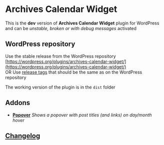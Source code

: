 # Archives Calendar Widget

This is the __dev__ version of __Archives Calendar Widget__ plugin for WordPress and can be
_unstable, broken or with debug messages_ activated

## WordPress repository
Use the stable release from the WordPress repository 
[https://wordpress.org/plugins/archives-calendar-widget/](https://wordpress.org/plugins/archives-calendar-widget/)    
OR 
Use [release tags](https://github.com/alekart/arcw/releases) that should be the same as on the WordPress repository

The working version of the plugin is in the `dist` folder

## Addons
- __[Popover](https://github.com/alekart/arcwp/)__ 
_Shows a popover with post titles (and links) on day/month hover_

## [Changelog](https://github.com/alekart/arcw/blob/develop/CHANGELOG.md)
